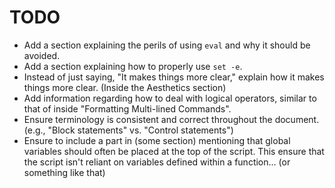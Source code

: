 # TODO

- Add a section explaining the perils of using `eval` and why it should be avoided.
- Add a section explaining how to properly use `set -e`.
- Instead of just saying, "It makes things more clear," explain how it makes things more clear. (Inside the Aesthetics section)
- Add information regarding how to deal with logical operators, similar to that of inside "Formatting Multi-lined Commands".
- Ensure terminology is consistent and correct throughout the document. (e.g., "Block statements" vs. "Control statements")
- Ensure to include a part in (some section) mentioning that global variables should often be placed at the top of the script. This ensure that the script isn't reliant on variables defined within a function... (or something like that)
